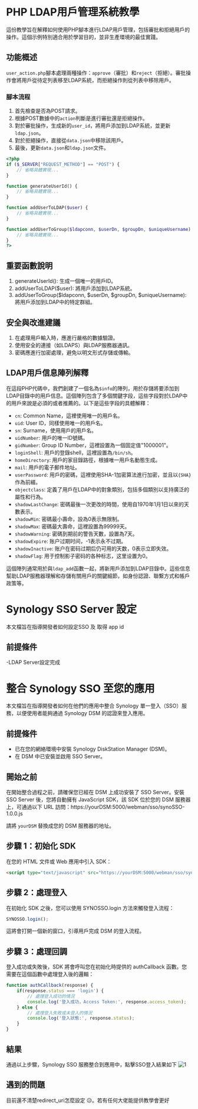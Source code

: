 # PHP LDAP用戶管理系統教學

這份教學旨在解釋如何使用PHP腳本進行LDAP用戶管理，包括審批和拒絕用戶的操作。這個示例特別適合用於學習目的，並非生產環境的最佳實踐。

## 功能概述

`user_action.php`腳本處理兩種操作：`approve`（審批）和`reject`（拒絕）。審批操作會將用戶從待定列表移至LDAP系統，而拒絕操作則從列表中移除用戶。

### 腳本流程

1. 首先檢查是否為POST請求。
2. 根據POST數據中的`action`判斷是進行審批還是拒絕操作。
3. 對於審批操作，生成新的`user_id`，將用戶添加到LDAP系統，並更新`ldap.json`。
4. 對於拒絕操作，直接從`data.json`中移除該用戶。
5. 最後，更新`data.json`和`ldap.json`文件。

```php
<?php
if ($_SERVER["REQUEST_METHOD"] == "POST") {
    // 省略具體實現...
}

function generateUserId() {
    // 省略具體實現...
}

function addUserToLDAP($user) {
    // 省略具體實現...
}

function addUserToGroup($ldapconn, $userDn, $groupDn, $uniqueUsername) {
    // 省略具體實現...
}
?>
```

## 重要函數說明

1. generateUserId(): 生成一個唯一的用戶ID。
2. addUserToLDAP($user): 將用戶添加到LDAP系統。
3. addUserToGroup($ldapconn, $userDn, $groupDn, $uniqueUsername): 將用戶添加到LDAP中的特定群組。

## 安全與改進建議
1. 在處理用戶輸入時，應進行嚴格的數據驗證。
2. 使用安全的連接（如LDAPS）與LDAP服務器通訊。
3. 密碼應進行加密處理，避免以明文形式存儲或傳輸。

## LDAP用戶信息陣列解釋

在這段PHP代碼中，我們創建了一個名為`$info`的陣列，用於存儲將要添加到LDAP目錄中的用戶信息。這個陣列包含了多個關鍵字段，這些字段對於LDAP中的用戶來說是必須的或者推薦的。以下是這些字段的具體解釋：

- `cn`: Common Name，這裡使用唯一的用戶名。
- `uid`: User ID，同樣使用唯一的用戶名。
- `sn`: Surname，使用用戶的用戶名。
- `uidNumber`: 用戶的唯一ID號碼。
- `gidNumber`: Group ID Number，這裡設置為一個固定值"1000001"。
- `loginShell`: 用戶的登錄shell，這裡設置為`/bin/sh`。
- `homeDirectory`: 用戶的家目錄路徑，根據唯一用戶名動態生成。
- `mail`: 用戶的電子郵件地址。
- `userPassword`: 用戶的密碼，這裡使用SHA-1加密算法進行加密，並且以`{SHA}`作為前綴。
- `objectclass`: 定義了用戶在LDAP中的對象類別，包括多個類別以支持廣泛的屬性和行為。
- `shadowLastChange`: 密碼最後一次更改的時間，使用自1970年1月1日以來的天數表示。
- `shadowMin`: 密碼最小壽命，設為0表示無限制。
- `shadowMax`: 密碼最大壽命，這裡設置為99999天。
- `shadowWarning`: 密碼到期前的警告天數，設置為7天。
- `shadowExpire`: 账户过期时间，-1表示永不过期。
- `shadowInactive`: 账户在密码过期后仍可用的天数，0表示立即失效。
- `shadowFlag`: 用于控制影子密码的各种标志，这里设置为0。

這個陣列通常用於與`ldap_add`函數一起，將新用戶添加到LDAP目錄中。這些信息幫助LDAP服務器理解和存儲有關用戶的關鍵細節，如身份認證、聯繫方式和帳戶政策等。

# Synology SSO Server 設定

本文檔旨在指導開發者如何設定SSO 及 取得 app id

## 前提條件

-LDAP Server設定完成

# 整合 Synology SSO 至您的應用

本文檔旨在指導開發者如何在他們的應用中整合 Synology 單一登入（SSO）服務，以便使用者能夠通過 Synology DSM 的認證來登入應用。

## 前提條件

- 已在您的網絡環境中安裝 Synology DiskStation Manager (DSM)。
- 在 DSM 中已安裝並啟用 SSO Server。

## 開始之前

在開始整合過程之前，請確保您已經在 DSM 上成功安裝了 SSO Server。安裝 SSO Server 後，您將自動擁有 JavaScript SDK，該 SDK 位於您的 DSM 服務器上，可通過以下 URL 訪問：https://yourDSM:5000/webman/sso/synoSSO-1.0.0.js

請將 `yourDSM` 替換成您的 DSM 服務器的地址。

## 步驟 1：初始化 SDK

在您的 HTML 文件或 Web 應用中引入 SDK：

```html
<script type="text/javascript" src="https://yourDSM:5000/webman/sso/synoSSO-1.0.0.js"></script>
```
## 步驟 2：處理登入
在初始化 SDK 之後，您可以使用 SYNOSSO.login 方法來觸發登入流程：
```javascript
SYNOSSO.login();
```
這將會打開一個新的窗口，引導用戶完成 DSM 的登入流程。


## 步驟 3：處理回調
登入成功或失敗後，SDK 將會呼叫您在初始化時提供的 authCallback 函數。您需要在這個函數中處理登入後的邏輯：

```javascript
function authCallback(response) {
    if(response.status === 'login') {
        // 處理登入成功的情況
        console.log('登入成功，Access Token:', response.access_token);
    } else {
        // 處理登入失敗或未登入的情況
        console.log('登入狀態:', response.status);
    }
}
```

## 結果
通過以上步驟，Synology SSO 服務整合到應用中，點擊SSO登入結果如下
![1](https://imagedelivery.net/JVmYbduioNVkRm0SvNGcew/05e8a10d-03d5-4e7d-bf68-4dc2b0920500/Medium "結果圖示")

## 遇到的問題
目前還不清楚redirect_uri怎麼設定 :disappointed_relieved:。若有任何大佬能提供教學會更好
